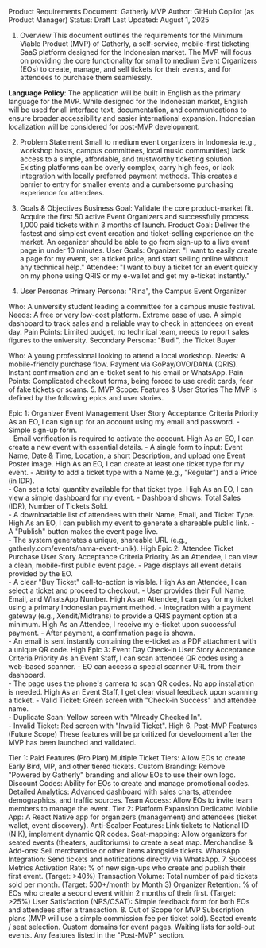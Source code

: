Product Requirements Document: Gatherly MVP
Author: GitHub Copilot (as Product Manager) Status: Draft Last Updated: August 1, 2025

1. Overview
This document outlines the requirements for the Minimum Viable Product (MVP) of Gatherly, a self-service, mobile-first ticketing SaaS platform designed for the Indonesian market. The MVP will focus on providing the core functionality for small to medium Event Organizers (EOs) to create, manage, and sell tickets for their events, and for attendees to purchase them seamlessly.

**Language Policy**: The application will be built in English as the primary language for the MVP. While designed for the Indonesian market, English will be used for all interface text, documentation, and communications to ensure broader accessibility and easier international expansion. Indonesian localization will be considered for post-MVP development.

2. Problem Statement
Small to medium event organizers in Indonesia (e.g., workshop hosts, campus committees, local music communities) lack access to a simple, affordable, and trustworthy ticketing solution. Existing platforms can be overly complex, carry high fees, or lack integration with locally preferred payment methods. This creates a barrier to entry for smaller events and a cumbersome purchasing experience for attendees.

3. Goals & Objectives
Business Goal: Validate the core product-market fit. Acquire the first 50 active Event Organizers and successfully process 1,000 paid tickets within 3 months of launch.
Product Goal: Deliver the fastest and simplest event creation and ticket-selling experience on the market. An organizer should be able to go from sign-up to a live event page in under 10 minutes.
User Goals:
Organizer: "I want to easily create a page for my event, set a ticket price, and start selling online without any technical help."
Attendee: "I want to buy a ticket for an event quickly on my phone using QRIS or my e-wallet and get my e-ticket instantly."
4. User Personas
Primary Persona: "Rina", the Campus Event Organizer

Who: A university student leading a committee for a campus music festival.
Needs: A free or very low-cost platform. Extreme ease of use. A simple dashboard to track sales and a reliable way to check in attendees on event day.
Pain Points: Limited budget, no technical team, needs to report sales figures to the university.
Secondary Persona: "Budi", the Ticket Buyer

Who: A young professional looking to attend a local workshop.
Needs: A mobile-friendly purchase flow. Payment via GoPay/OVO/DANA (QRIS). Instant confirmation and an e-ticket sent to his email or WhatsApp.
Pain Points: Complicated checkout forms, being forced to use credit cards, fear of fake tickets or scams.
5. MVP Scope: Features & User Stories
The MVP is defined by the following epics and user stories.

Epic 1: Organizer Event Management
User Story	Acceptance Criteria	Priority
As an EO, I can sign up for an account using my email and password.	- Simple sign-up form. <br>- Email verification is required to activate the account.	High
As an EO, I can create a new event with essential details.	- A single form to input: Event Name, Date & Time, Location, a short Description, and upload one Event Poster image.	High
As an EO, I can create at least one ticket type for my event.	- Ability to add a ticket type with a Name (e.g., "Regular") and a Price (in IDR). <br>- Can set a total quantity available for that ticket type.	High
As an EO, I can view a simple dashboard for my event.	- Dashboard shows: Total Sales (IDR), Number of Tickets Sold. <br>- A downloadable list of attendees with their Name, Email, and Ticket Type.	High
As an EO, I can publish my event to generate a shareable public link.	- A "Publish" button makes the event page live. <br>- The system generates a unique, shareable URL (e.g., gatherly.com/events/nama-event-unik).	High
Epic 2: Attendee Ticket Purchase
User Story	Acceptance Criteria	Priority
As an Attendee, I can view a clean, mobile-first public event page.	- Page displays all event details provided by the EO. <br>- A clear "Buy Ticket" call-to-action is visible.	High
As an Attendee, I can select a ticket and proceed to checkout.	- User provides their Full Name, Email, and WhatsApp Number.	High
As an Attendee, I can pay for my ticket using a primary Indonesian payment method.	- Integration with a payment gateway (e.g., Xendit/Midtrans) to provide a QRIS payment option at a minimum.	High
As an Attendee, I receive my e-ticket upon successful payment.	- After payment, a confirmation page is shown. <br>- An email is sent instantly containing the e-ticket as a PDF attachment with a unique QR code.	High
Epic 3: Event Day Check-in
User Story	Acceptance Criteria	Priority
As an Event Staff, I can scan attendee QR codes using a web-based scanner.	- EO can access a special scanner URL from their dashboard. <br>- The page uses the phone's camera to scan QR codes. No app installation is needed.	High
As an Event Staff, I get clear visual feedback upon scanning a ticket.	- Valid Ticket: Green screen with "Check-in Success" and attendee name. <br>- Duplicate Scan: Yellow screen with "Already Checked In". <br>- Invalid Ticket: Red screen with "Invalid Ticket".	High
6. Post-MVP Features (Future Scope)
These features will be prioritized for development after the MVP has been launched and validated.

Tier 1: Paid Features (Pro Plan)
Multiple Ticket Tiers: Allow EOs to create Early Bird, VIP, and other tiered tickets.
Custom Branding: Remove "Powered by Gatherly" branding and allow EOs to use their own logo.
Discount Codes: Ability for EOs to create and manage promotional codes.
Detailed Analytics: Advanced dashboard with sales charts, attendee demographics, and traffic sources.
Team Access: Allow EOs to invite team members to manage the event.
Tier 2: Platform Expansion
Dedicated Mobile App: A React Native app for organizers (management) and attendees (ticket wallet, event discovery).
Anti-Scalper Features: Link tickets to National ID (NIK), implement dynamic QR codes.
Seat-mapping: Allow organizers for seated events (theaters, auditoriums) to create a seat map.
Merchandise & Add-ons: Sell merchandise or other items alongside tickets.
WhatsApp Integration: Send tickets and notifications directly via WhatsApp.
7. Success Metrics
Activation Rate: % of new sign-ups who create and publish their first event. (Target: >40%)
Transaction Volume: Total number of paid tickets sold per month. (Target: 500+/month by Month 3)
Organizer Retention: % of EOs who create a second event within 2 months of their first. (Target: >25%)
User Satisfaction (NPS/CSAT): Simple feedback form for both EOs and attendees after a transaction.
8. Out of Scope for MVP
Subscription plans (MVP will use a simple commission fee per ticket sold).
Seated events / seat selection.
Custom domains for event pages.
Waiting lists for sold-out events.
Any features listed in the "Post-MVP" section.